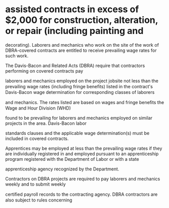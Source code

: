 # assisted contracts in excess of $2,000 for construction, alteration, or repair (including painting and

decorating). Laborers and mechanics who work on the site of the work of DBRA-covered contracts are entitled to receive prevailing wage rates for such work.

The Davis-Bacon and Related Acts (DBRA) require that contractors performing on covered contracts pay

laborers and mechanics employed on the project jobsite not less than the prevailing wage rates (including fringe beneﬁts) listed in the contract's Davis-Bacon wage determination for corresponding classes of laborers

and mechanics. The rates listed are based on wages and fringe beneﬁts the Wage and Hour Division (WHD)

found to be prevailing for laborers and mechanics employed on similar projects in the area. Davis-Bacon labor

standards clauses and the applicable wage determination(s) must be included in covered contracts.

Apprentices may be employed at less than the prevailing wage rates if they are individually registered in and employed pursuant to an apprenticeship program registered with the Department of Labor or with a state

apprenticeship agency recognized by the Department.

Contractors on DBRA projects are required to pay laborers and mechanics weekly and to submit weekly

certiﬁed payroll records to the contracting agency. DBRA contractors are also subject to rules concerning